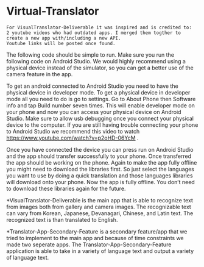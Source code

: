 # Virtual-Translator

    For VisualTranslator-Deliverable it was inspired and is credited to:
    2 youtube videos who had outdated apps. I merged them togther to create a new app with/including a new API.
    Youtube links will be posted once found.


The following code should be simple to run. Make sure you run the following code on Android Studio. We would highly recommend using a physical device instead of the simulator, so you can get a better use of the camera feature in the app. 

To get an android connected to Android Studio you need to have the physical device in developer mode. To get a physical device in developer mode all you need to do is go to settings. Go to About Phone then Software info and tap Build number seven times. This will enable developer mode on your phone and now you can access your physical device on Android Studio. Make sure to allow usb debugging once you connect your physical device to the computer. If you are still having trouble connecting your phone to Android Studio we recommend this video to watch https://www.youtube.com/watch?v=p2oHD-06YcM . 

Once you have connected the device you can press run on Android Studio and the app should transfer successfully to your phone. Once transferred the app should be working on the phone. Again to make the app fully offline you might need to download the libraries first. So just select the languages you want to use by doing a quick translation and those languages libraries will download onto your phone. Now the app is fully offline. You don’t need to download these libraries again for the future.

*VisualTranslator-Deliverable is the main app that is able to recognize text from images both from gallery and camera images. The recognizable text can vary from Korean, Japanese, Devanagari, Chinese, and Latin text. The recognized text is than translated to English.

*Translator-App-Secondary-Feature is a secondary feature/app that we tried to implement to the main app and because of time constraints we made two seperate apps. The Translator-App-Secondary-Feature application is able to take in a variety of language text and output a variety of language text.
